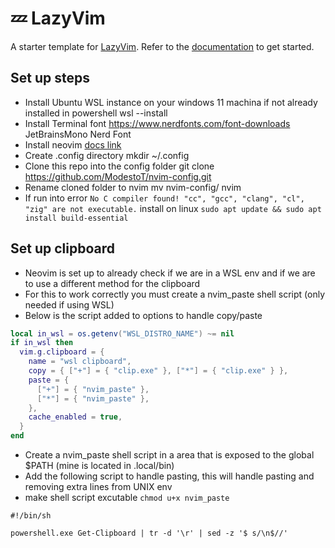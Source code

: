 # 💤 LazyVim

A starter template for [LazyVim](https://github.com/LazyVim/LazyVim).
Refer to the [documentation](https://lazyvim.github.io/installation) to get started.

## Set up steps

- Install Ubuntu WSL instance on your windows 11 machina if not already installed in powershell wsl --install
- Install Terminal font https://www.nerdfonts.com/font-downloads JetBrainsMono Nerd Font
- Install neovim [docs link](https://github.com/neovim/neovim/wiki/Installing-Neovim/921fe8c40c34dd1f3fb35d5b48c484db1b8ae94b#linux)
- Create .config directory mkdir ~/.config
- Clone this repo into the config folder git clone https://github.com/ModestoT/nvim-config.git
- Rename cloned folder to nvim mv nvim-config/ nvim
- If run into error `No C compiler found! "cc", "gcc", "clang", "cl", "zig" are not executable.` install on linux `sudo apt update && sudo apt install build-essential`

## Set up clipboard

- Neovim is set up to already check if we are in a WSL env and if we are to use a different method for the clipboard
- For this to work correctly you must create a nvim_paste shell script (only needed if using WSL)
- Below is the script added to options to handle copy/paste

```lua
local in_wsl = os.getenv("WSL_DISTRO_NAME") ~= nil
if in_wsl then
  vim.g.clipboard = {
    name = "wsl clipboard",
    copy = { ["+"] = { "clip.exe" }, ["*"] = { "clip.exe" } },
    paste = {
      ["+"] = { "nvim_paste" },
      ["*"] = { "nvim_paste" },
    },
    cache_enabled = true,
  }
end
```

- Create a nvim_paste shell script in a area that is exposed to the global $PATH (mine is located in .local/bin)
- Add the following script to handle pasting, this will handle pasting and removing extra lines from UNIX env
- make shell script excutable `chmod u+x nvim_paste`

```
#!/bin/sh

powershell.exe Get-Clipboard | tr -d '\r' | sed -z '$ s/\n$//'
```
